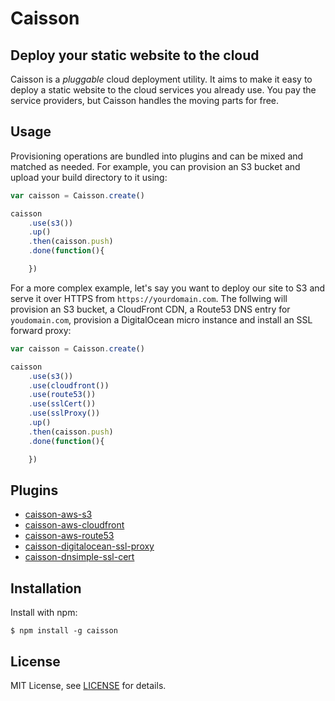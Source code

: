 # Caisson

## Deploy your static website to the cloud

Caisson is a *pluggable* cloud deployment utility. It aims to make it easy to deploy a static website to the cloud services you already use. You pay the service providers, but Caisson handles the moving parts for free.

## Usage

Provisioning operations are bundled into plugins and can be mixed and matched as needed. For example, you can provision an S3 bucket and upload your build directory to it using:

```js
var caisson = Caisson.create()

caisson
    .use(s3())
    .up()
    .then(caisson.push)
    .done(function(){

    })
```

For a more complex example, let's say you want to deploy our site to S3 and serve it over HTTPS from `https://yourdomain.com`. The follwing will provision an S3 bucket, a CloudFront CDN, a Route53 DNS entry for `youdomain.com`, provision a DigitalOcean micro instance and install an SSL forward proxy:

```js
var caisson = Caisson.create()

caisson
    .use(s3())
    .use(cloudfront())
    .use(route53())
    .use(sslCert())
    .use(sslProxy())
    .up()
    .then(caisson.push)
    .done(function(){

    })
```

## Plugins

- [caisson-aws-s3][#]
- [caisson-aws-cloudfront][#]
- [caisson-aws-route53][#]
- [caisson-digitalocean-ssl-proxy][#]
- [caisson-dnsimple-ssl-cert][#]

## Installation

Install with npm:

```
$ npm install -g caisson
```

## License

MIT License, see [LICENSE][license] for details.

[#]: #
[license]: https://github.com/christophercliff/caisson/blob/master/LICENSE.md

